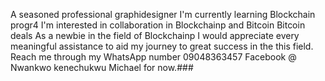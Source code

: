 A seasoned professional graphidesigner 
I'm currently learning Blockchain progr4
I'm interested in collaboration in Blockchainp and Bitcoin
Bitcoin deals
As a newbie in the field of Blockchainp I would 
appreciate every meaningful assistance to aid my journey 
to great success in the this field.
Reach me through my WhatsApp number 09048363457 
Facebook @ Nwankwo kenechukwu Michael for
now.###

<!--
**Donkenechukwu8/Donkenechukwu8** is a ✨ _special_ ✨ repository because its `README.md` (this file) appears on your GitHub profile.

Here are some ideas to get you started:

- 🔭 I’m currently working on ...
- 🌱 I’m currently learning ...
- 👯 I’m looking to collaborate on ...
- 🤔 I’m looking for help with ...
- 💬 Ask me about ...
- 📫 How to reach me: ...
- 😄 Pronouns: ...
- ⚡ Fun fact: ...
-->
